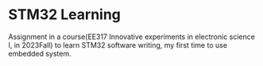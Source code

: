 # STM32 Learning
Assignment in a course(EE317 Innovative experiments in electronic science I, in 2023Fall) to learn STM32 software writing, my first time to use embedded system.
